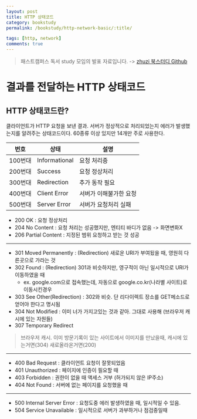 ```yaml
---
layout: post
title: HTTP 상태코드
category: bookstudy
permalink: /bookstudy/http-network-basic/:title/

tags: [http, network]
comments: true
---
```

>패스트캠퍼스 독서 study 모임의 발표 자료입니다.
-> [zhuzi 북스터디 Github](https://github.com/march23hare/zhuzi)

# 결과를 전달하는 HTTP 상태코드

## HTTP 상태코드란?
클라이언트가 HTTP 요청을 보낸 결과. 서버가 정상적으로 처리되었는지 에러가 발생했는지를 알려주는 상태코드이다. 60종류 이상 있지만 14개만 주로 사용한다.

번호 | 상태 | 설명
--- | --- | ---
100번대 | Informational | 요청 처리중
200번대  | Success | 요청 정상처리
300번대  | Redirection | 추가 동작 필요
400번대 | Client Error | 서버가 이해불가한 요청
500번대 | Server Error | 서버가 요청처리 실패

* 200 OK : 요청 정상처리
* 204 No Content : 요청 처리는 성공했지만, 엔티티 바디가 없음 -> 화면변화X
* 206 Partial Content : 지정된 범위 요청하고 받는 것 성공

---

* 301 Moved Permanently : (Redirection) 새로운 URI가 부여됬을 때, 영원히 다른곳으로 가라는 것
* 302 Found : (Redirection) 301과 비슷하지만, 영구적이 아닌 일시적으로 URI가 이동하였을 때
  * ex. google.com으로 접속했는데, 자동으로 google.co.kr(나라별 사이트)로 이동시킨경우
* 303 See Other(Redirection) : 302와 비슷. 단 리다이렉트 장소를 GET메소드로 얻어야 한다고 명시됨
* 304 Not Modified : 이미 너가 가지고있는 것과 같아. 그대로 사용해 (브라우저 캐시에 있는 자원들)
* 307 Temporary Redirect

>브라우저 캐시. 이미 방문기록이 있는 사이트에서 이미지를 만났을때, 캐시에 있는거면(304) 새로올라온거면(200)

---

* 400 Bad Request : 클라이언트 요청이 잘못되었음
* 401 Unauthorized : 페이지에 인증이 필요할 때
* 403 Forbidden : 권한이 없을 때 액세스 거부 (허가되지 않은 IP주소)
* 404 Not Found : 서버에 없는 페이지를 요청했을 때

---

* 500 Internal Server Error : 요청도중 에러 발생하였을 때, 일시적일 수 있음.
* 504 Service Unavailable : 일시적으로 서버가 과부하거나 점검중일때


